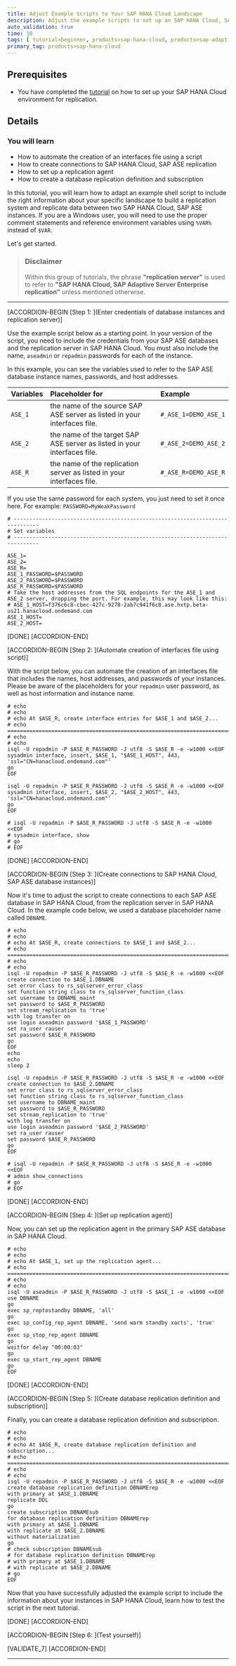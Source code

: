 ```yaml
---
title: Adjust Example Scripts to Your SAP HANA Cloud Landscape
description: Adjust the example scripts to set up an SAP HANA Cloud, SAP Adaptive Server Enterprise replication, as well as the connections from it to the SAP ASE databases in SAP HANA Cloud.
auto_validation: true
time: 10
tags: [ tutorial>beginner, products>sap-hana-cloud, products>sap-adaptive-server-enterprise, software-product-function>sap-hana-cloud\,-sap-adaptive-server-enterprise-replication]
primary_tag: products>sap-hana-cloud
---
```


## Prerequisites
- You have completed the [tutorial](hana-cloud-ase-replication-scripts-1) on how to set up your SAP HANA Cloud environment for replication.

## Details
### You will learn
- How to automate the creation of an interfaces file using a script
- How to create connections to SAP HANA Cloud, SAP ASE replication
- How to set up a replication agent
- How to create a database replication definition and subscription


In this tutorial, you will learn how to adapt an example shell script to include the right information about your specific landscape to build a replication system and replicate data between two SAP HANA Cloud, SAP ASE instances. If you are a Windows user, you will need to use the proper comment statements and reference environment variables using `%VAR%` instead of `$VAR`.

Let's get started.

> ### Disclaimer
>
> Within this group of tutorials, the phrase **"replication server"** is used to refer to **"SAP HANA Cloud, SAP Adaptive Server Enterprise replication"** unless mentioned otherwise.


---

[ACCORDION-BEGIN [Step 1: ](Enter credentials of database instances and replication server)]

Use the example script below as a starting point. In your version of the script, you need to include the credentials from your SAP ASE databases and the replication server in SAP HANA Cloud. You must also include the name, `aseadmin` or `repadmin` passwords for each of the instance.

In this example, you can see the variables used to refer to the SAP ASE database instance names, passwords, and host addresses.


|  Variables      | Placeholder for     | Example
|  :------------- | :-------------  | :----------
|  `ASE_1`        | the name of the source SAP ASE server as listed in your interfaces file.| `#_ASE_1=DEMO_ASE_1`
|  `ASE_2`        | the name of the target SAP ASE server as listed in your interfaces file.| `#_ASE_2=DEMO_ASE_2`
|  `ASE_R`        | the name of the replication server as listed in your interfaces file.| `#_ASE_R=DEMO_ASE_R`


If you use the same password for each system, you just need to set it once here. For example: `PASSWORD=MyWeakPassword`

```Shell/Bash
# ------------------------------------------------------------------------------
# Set variables
# ------------------------------------------------------------------------------

ASE_1=
ASE_2=
ASE_R=
ASE_1_PASSWORD=$PASSWORD
ASE_2_PASSWORD=$PASSWORD
ASE_R_PASSWORD=$PASSWORD
# Take the host addresses from the SQL endpoints for the ASE_1 and ASE_2 server, dropping the port. For example, this may look like this:
# ASE_1_HOST=f376c6c8-cbec-427c-9278-2ab7c941f6c8.ase.hxtp.beta-us21.hanacloud.ondemand.com
ASE_1_HOST=
ASE_2_HOST=
```

[DONE]
[ACCORDION-END]

[ACCORDION-BEGIN [Step 2: ](Automate creation of interfaces file using script)]

With the script below, you can automate the creation of an interfaces file that includes the names, host addresses, and passwords of your instances. Please be aware of the placeholders for your `repadmin` user password, as well as host information and instance name.

```Shell/Bash
# echo
# echo
# echo At $ASE_R, create interface entries for $ASE_1 and $ASE_2...
# echo ==========================================================================================
# echo
# echo
isql -U repadmin -P $ASE_R_PASSWORD -J utf8 -S $ASE_R -e -w1000 <<EOF
sysadmin interface, insert, $ASE_1, "$ASE_1_HOST", 443, 'ssl="CN=hanacloud.ondemand.com"'
go
EOF

isql -U repadmin -P $ASE_R_PASSWORD -J utf8 -S $ASE_R -e -w1000 <<EOF
sysadmin interface, insert, $ASE_2, "$ASE_2_HOST", 443, 'ssl="CN=hanacloud.ondemand.com"'
go
EOF

# isql -U repadmin -P $ASE_R_PASSWORD -J utf8 -S $ASE_R -e -w1000 <<EOF
# sysadmin interface, show
# go
# EOF
```


[DONE]
[ACCORDION-END]


[ACCORDION-BEGIN [Step 3: ](Create connections to SAP HANA Cloud, SAP ASE database instances)]

Now it's time to adjust the script to create connections to each SAP ASE database in SAP HANA Cloud, from the replication server in SAP HANA Cloud. In the example code below, we used a database placeholder name called `DBNAME`.

```Shell/Bash
# echo
# echo
# echo At $ASE_R, create connections to $ASE_1 and $ASE_2...
# echo ==========================================================================================
# echo
# echo
isql -U repadmin -P $ASE_R_PASSWORD -J utf8 -S $ASE_R -e -w1000 <<EOF
create connection to $ASE_1.DBNAME
set error class to rs_sqlserver_error_class
set function string class to rs_sqlserver_function_class
set username to DBNAME_maint
set password to $ASE_R_PASSWORD
set stream_replication to 'true'
with log transfer on
use login aseadmin password '$ASE_1_PASSWORD'
set ra_user rauser
set password $ASE_R_PASSWORD
go
EOF
echo
echo
sleep 2

isql -U repadmin -P $ASE_R_PASSWORD -J utf8 -S $ASE_R -e -w1000 <<EOF
create connection to $ASE_2.DBNAME
set error class to rs_sqlserver_error_class
set function string class to rs_sqlserver_function_class
set username to DBNAME_maint
set password to $ASE_R_PASSWORD
set stream_replication to 'true'
with log transfer on
use login aseadmin password '$ASE_2_PASSWORD'
set ra_user rauser
set password $ASE_R_PASSWORD
go
EOF

# isql -U repadmin -P $ASE_R_PASSWORD -J utf8 -S $ASE_R -e -w1000 <<EOF
# admin show_connections
# go
# EOF
```


[DONE]
[ACCORDION-END]

[ACCORDION-BEGIN [Step 4: ](Set up replication agent)]

Now, you can set up the replication agent in the primary SAP ASE database in SAP HANA Cloud.

```Shell/Bash
# echo
# echo
# echo At $ASE_1, set up the replication agent...
# echo ==========================================================================================
# echo
# echo
isql -U aseadmin -P $ASE_R_PASSWORD -J utf8 -S $ASE_1 -e -w1000 <<EOF
use DBNAME
go
exec sp_reptostandby DBNAME, 'all'
go
exec sp_config_rep_agent DBNAME, 'send warm standby xacts', 'true'
go
exec sp_stop_rep_agent DBNAME
go
waitfor delay "00:00:03"
go
exec sp_start_rep_agent DBNAME
go
EOF
```



[DONE]
[ACCORDION-END]

[ACCORDION-BEGIN [Step 5: ](Create database replication definition and subscription)]

Finally, you can create a database replication definition and subscription.

```Shell/Bash
# echo
# echo
# echo At $ASE_R, create database replication definition and subscription...
# echo ==========================================================================================
# echo
# echo
isql -U repadmin -P $ASE_R_PASSWORD -J utf8 -S $ASE_R -e -w1000 <<EOF
create database replication definition DBNAMErep
with primary at $ASE_1.DBNAME
replicate DDL
go
create subscription DBNAMEsub
for database replication definition DBNAMErep
with primary at $ASE_1.DBNAME
with replicate at $ASE_2.DBNAME
without materialization
go
# check subscription DBNAMEsub
# for database replication definition DBNAMErep
# with primary at $ASE_1.DBNAME
# with replicate at $ASE_2.DBNAME
# go
EOF
```

Now that you have successfully adjusted the example script to include the information about your instances in SAP HANA Cloud, learn how to test the script in the next tutorial.




[DONE]
[ACCORDION-END]

[ACCORDION-BEGIN [Step 6: ](Test yourself)]



[VALIDATE_7]
[ACCORDION-END]

---
